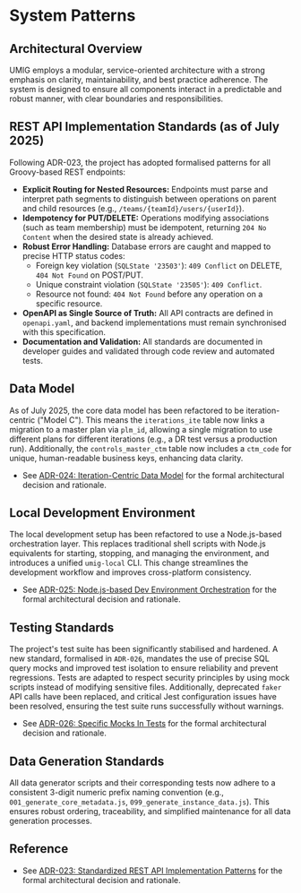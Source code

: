 # System Patterns

## Architectural Overview

UMIG employs a modular, service-oriented architecture with a strong emphasis on clarity, maintainability, and best practice adherence. The system is designed to ensure all components interact in a predictable and robust manner, with clear boundaries and responsibilities.

## REST API Implementation Standards (as of July 2025)

Following ADR-023, the project has adopted formalised patterns for all Groovy-based REST endpoints:

- **Explicit Routing for Nested Resources:** Endpoints must parse and interpret path segments to distinguish between operations on parent and child resources (e.g., `/teams/{teamId}/users/{userId}`).
- **Idempotency for PUT/DELETE:** Operations modifying associations (such as team membership) must be idempotent, returning `204 No Content` when the desired state is already achieved.
- **Robust Error Handling:** Database errors are caught and mapped to precise HTTP status codes:
  - Foreign key violation (`SQLState '23503'`): `409 Conflict` on DELETE, `404 Not Found` on POST/PUT.
  - Unique constraint violation (`SQLState '23505'`): `409 Conflict`.
  - Resource not found: `404 Not Found` before any operation on a specific resource.
- **OpenAPI as Single Source of Truth:** All API contracts are defined in `openapi.yaml`, and backend implementations must remain synchronised with this specification.
- **Documentation and Validation:** All standards are documented in developer guides and validated through code review and automated tests.

## Data Model

As of July 2025, the core data model has been refactored to be iteration-centric ("Model C"). This means the `iterations_ite` table now links a migration to a master plan via `plm_id`, allowing a single migration to use different plans for different iterations (e.g., a DR test versus a production run). Additionally, the `controls_master_ctm` table now includes a `ctm_code` for unique, human-readable business keys, enhancing data clarity.
- See [ADR-024: Iteration-Centric Data Model](../docs/adr/ADR-024-iteration-centric-data-model.md) for the formal architectural decision and rationale.

## Local Development Environment

The local development setup has been refactored to use a Node.js-based orchestration layer. This replaces traditional shell scripts with Node.js equivalents for starting, stopping, and managing the environment, and introduces a unified `umig-local` CLI. This change streamlines the development workflow and improves cross-platform consistency.
- See [ADR-025: Node.js-based Dev Environment Orchestration](../docs/adr/ADR-025-NodeJS-based-Dev-Environment-Orchestration.md) for the formal architectural decision and rationale.

## Testing Standards

The project's test suite has been significantly stabilised and hardened. A new standard, formalised in `ADR-026`, mandates the use of precise SQL query mocks and improved test isolation to ensure reliability and prevent regressions. Tests are adapted to respect security principles by using mock scripts instead of modifying sensitive files. Additionally, deprecated `faker` API calls have been replaced, and critical Jest configuration issues have been resolved, ensuring the test suite runs successfully without warnings.
- See [ADR-026: Specific Mocks In Tests](../docs/adr/ADR-026-Specific-Mocks-In-Tests.md) for the formal architectural decision and rationale.

## Data Generation Standards

All data generator scripts and their corresponding tests now adhere to a consistent 3-digit numeric prefix naming convention (e.g., `001_generate_core_metadata.js`, `099_generate_instance_data.js`). This ensures robust ordering, traceability, and simplified maintenance for all data generation processes.

## Reference

- See [ADR-023: Standardized REST API Implementation Patterns](../docs/adr/ADR-023-Standardized-Rest-Api-Patterns.md) for the formal architectural decision and rationale.
